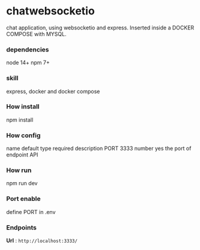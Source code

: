 # chatwebsocketio
 chat application, using websocketio and express. Inserted inside a DOCKER COMPOSE with MYSQL.
 
 
 
### dependencies 
node 14+ npm 7+ 

### skill
express, docker and docker compose

### How install
npm install

### How config 
name	default	type	required	description
PORT	3333	number	yes	the port of endpoint API
### How run
npm run dev

### Port enable
define PORT in .env

### Endpoints
**Url** : `http://localhost:3333/`
